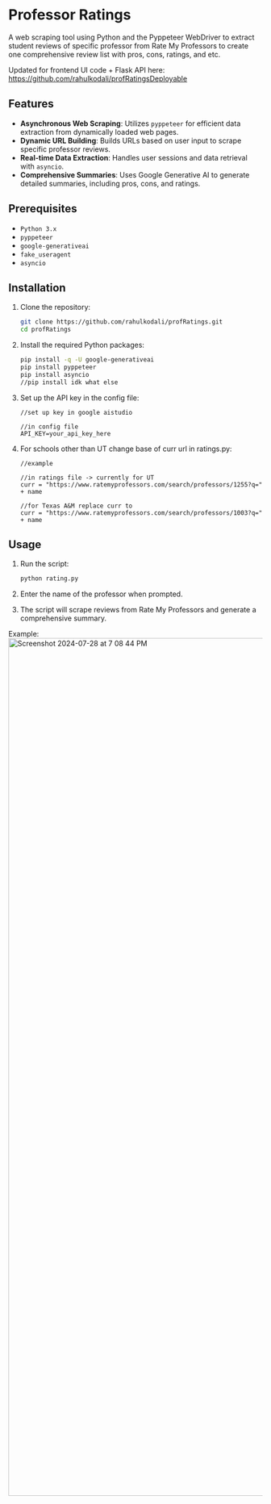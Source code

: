 # Professor Ratings
A web scraping tool using Python and the Pyppeteer WebDriver to extract student reviews of specific professor from Rate My Professors to create one comprehensive review list with pros, cons, ratings, and etc.

Updated for frontend UI code + Flask API here: https://github.com/rahulkodali/profRatingsDeployable

## Features

- **Asynchronous Web Scraping**: Utilizes `pyppeteer` for efficient data extraction from dynamically loaded web pages.
- **Dynamic URL Building**: Builds URLs based on user input to scrape specific professor reviews.
- **Real-time Data Extraction**: Handles user sessions and data retrieval with `asyncio`.
- **Comprehensive Summaries**: Uses Google Generative AI to generate detailed summaries, including pros, cons, and ratings.

## Prerequisites

- `Python 3.x`
- `pyppeteer`
- `google-generativeai`
- `fake_useragent`
- `asyncio`

## Installation

1. Clone the repository:

    ```sh
    git clone https://github.com/rahulkodali/profRatings.git
    cd profRatings
    ```

2. Install the required Python packages:

    ```sh
    pip install -q -U google-generativeai
    pip install pyppeteer
    pip install asyncio
    //pip install idk what else
    ```

3. Set up the API key in the config file:

    ```plaintext
    //set up key in google aistudio
    
    //in config file
    API_KEY=your_api_key_here
    ```
4. For schools other than UT change base of curr url in ratings.py:

    ```plaintext
    //example
    
    //in ratings file -> currently for UT
    curr = "https://www.ratemyprofessors.com/search/professors/1255?q=" + name
    
    //for Texas A&M replace curr to
    curr = "https://www.ratemyprofessors.com/search/professors/1003?q=" + name
    ```


## Usage

1. Run the script:

    ```sh
    python rating.py
    ```

2. Enter the name of the professor when prompted.

3. The script will scrape reviews from Rate My Professors and generate a comprehensive summary.

Example:
<img width="1701" alt="Screenshot 2024-07-28 at 7 08 44 PM" src="https://github.com/user-attachments/assets/24e1af19-0400-444d-afb1-34f2b91ab3cf">



